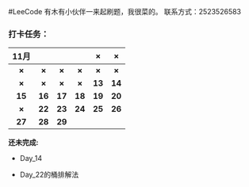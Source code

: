 #LeeCode
有木有小伙伴一来起刷题，我很菜的。
联系方式：2523526583

### 打卡任务：

| **11月** |        |        |        | **×**  | **×**  |
| :------: | :----: | :----: | :----: | :----: | :----: |
|  **×**   | **×**  | **×**  | **×**  | **×**  | **×**  |
|  **×**   | **×**  | **×**  | **×**  | **13** | **14** |
|  **15**  | **16** | **17** | **18** | **19** | **20** |
|  **×**   | **22** | **23** | **24** | **25** | **26** |
|  **27**  | **28** | **29** |        |        |        |



**还未完成:**

- Day_14

- Day_22的桶排解法


